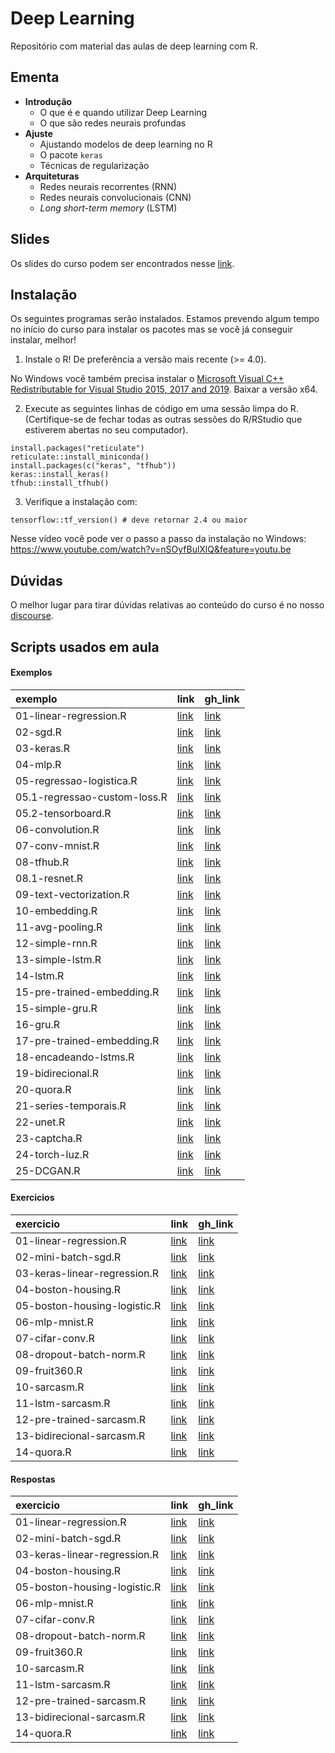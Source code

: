 
# Deep Learning

<!-- README.md is generated from README.Rmd. Please edit that file -->

Repositório com material das aulas de deep learning com R.

## Ementa

-   **Introdução**
    -   O que é e quando utilizar Deep Learning
    -   O que são redes neurais profundas
-   **Ajuste**
    -   Ajustando modelos de deep learning no R
    -   O pacote `keras`
    -   Técnicas de regularização
-   **Arquiteturas**
    -   Redes neurais recorrentes (RNN)
    -   Redes neurais convolucionais (CNN)
    -   *Long short-term memory* (LSTM)

## Slides

Os slides do curso podem ser encontrados nesse
[link](https://curso-r.github.io/202111-deep-learning/slides).

## Instalação

Os seguintes programas serão instalados. Estamos prevendo algum tempo no
início do curso para instalar os pacotes mas se você já conseguir
instalar, melhor!

1.  Instale o R! De preferência a versão mais recente (>= 4.0).

No Windows você também precisa instalar o [Microsoft Visual C++
Redistributable for Visual Studio 2015, 2017 and
2019](https://support.microsoft.com/help/2977003/the-latest-supported-visual-c-downloads).
Baixar a versão x64.

2.  Execute as seguintes linhas de código em uma sessão limpa do R.
    (Certifique-se de fechar todas as outras sessões do R/RStudio que
    estiverem abertas no seu computador).

<!-- -->

    install.packages("reticulate")
    reticulate::install_miniconda()
    install.packages(c("keras", "tfhub"))
    keras::install_keras()
    tfhub::install_tfhub()

3.  Verifique a instalação com:

<!-- -->

    tensorflow::tf_version() # deve retornar 2.4 ou maior

Nesse vídeo você pode ver o passo a passo da instalação no Windows:
<https://www.youtube.com/watch?v=nSOyfBulXlQ&feature=youtu.be>

## Dúvidas

O melhor lugar para tirar dúvidas relativas ao conteúdo do curso é no
nosso [discourse](https://discourse.curso-r.com/).

## Scripts usados em aula

#### Exemplos

| exemplo                      | link                                                                                         | gh_link                                                                                                 |
|:-----------------------------|:---------------------------------------------------------------------------------------------|:--------------------------------------------------------------------------------------------------------|
| 01-linear-regression.R       | [link](https://curso-r.github.io/202111-deep-learning/exemplos/01-linear-regression.R)       | [link](https://github.com/curso-r/202111-deep-learning/blob/main/exemplos/01-linear-regression.R)       |
| 02-sgd.R                     | [link](https://curso-r.github.io/202111-deep-learning/exemplos/02-sgd.R)                     | [link](https://github.com/curso-r/202111-deep-learning/blob/main/exemplos/02-sgd.R)                     |
| 03-keras.R                   | [link](https://curso-r.github.io/202111-deep-learning/exemplos/03-keras.R)                   | [link](https://github.com/curso-r/202111-deep-learning/blob/main/exemplos/03-keras.R)                   |
| 04-mlp.R                     | [link](https://curso-r.github.io/202111-deep-learning/exemplos/04-mlp.R)                     | [link](https://github.com/curso-r/202111-deep-learning/blob/main/exemplos/04-mlp.R)                     |
| 05-regressao-logistica.R     | [link](https://curso-r.github.io/202111-deep-learning/exemplos/05-regressao-logistica.R)     | [link](https://github.com/curso-r/202111-deep-learning/blob/main/exemplos/05-regressao-logistica.R)     |
| 05.1-regressao-custom-loss.R | [link](https://curso-r.github.io/202111-deep-learning/exemplos/05.1-regressao-custom-loss.R) | [link](https://github.com/curso-r/202111-deep-learning/blob/main/exemplos/05.1-regressao-custom-loss.R) |
| 05.2-tensorboard.R           | [link](https://curso-r.github.io/202111-deep-learning/exemplos/05.2-tensorboard.R)           | [link](https://github.com/curso-r/202111-deep-learning/blob/main/exemplos/05.2-tensorboard.R)           |
| 06-convolution.R             | [link](https://curso-r.github.io/202111-deep-learning/exemplos/06-convolution.R)             | [link](https://github.com/curso-r/202111-deep-learning/blob/main/exemplos/06-convolution.R)             |
| 07-conv-mnist.R              | [link](https://curso-r.github.io/202111-deep-learning/exemplos/07-conv-mnist.R)              | [link](https://github.com/curso-r/202111-deep-learning/blob/main/exemplos/07-conv-mnist.R)              |
| 08-tfhub.R                   | [link](https://curso-r.github.io/202111-deep-learning/exemplos/08-tfhub.R)                   | [link](https://github.com/curso-r/202111-deep-learning/blob/main/exemplos/08-tfhub.R)                   |
| 08.1-resnet.R                | [link](https://curso-r.github.io/202111-deep-learning/exemplos/08.1-resnet.R)                | [link](https://github.com/curso-r/202111-deep-learning/blob/main/exemplos/08.1-resnet.R)                |
| 09-text-vectorization.R      | [link](https://curso-r.github.io/202111-deep-learning/exemplos/09-text-vectorization.R)      | [link](https://github.com/curso-r/202111-deep-learning/blob/main/exemplos/09-text-vectorization.R)      |
| 10-embedding.R               | [link](https://curso-r.github.io/202111-deep-learning/exemplos/10-embedding.R)               | [link](https://github.com/curso-r/202111-deep-learning/blob/main/exemplos/10-embedding.R)               |
| 11-avg-pooling.R             | [link](https://curso-r.github.io/202111-deep-learning/exemplos/11-avg-pooling.R)             | [link](https://github.com/curso-r/202111-deep-learning/blob/main/exemplos/11-avg-pooling.R)             |
| 12-simple-rnn.R              | [link](https://curso-r.github.io/202111-deep-learning/exemplos/12-simple-rnn.R)              | [link](https://github.com/curso-r/202111-deep-learning/blob/main/exemplos/12-simple-rnn.R)              |
| 13-simple-lstm.R             | [link](https://curso-r.github.io/202111-deep-learning/exemplos/13-simple-lstm.R)             | [link](https://github.com/curso-r/202111-deep-learning/blob/main/exemplos/13-simple-lstm.R)             |
| 14-lstm.R                    | [link](https://curso-r.github.io/202111-deep-learning/exemplos/14-lstm.R)                    | [link](https://github.com/curso-r/202111-deep-learning/blob/main/exemplos/14-lstm.R)                    |
| 15-pre-trained-embedding.R   | [link](https://curso-r.github.io/202111-deep-learning/exemplos/15-pre-trained-embedding.R)   | [link](https://github.com/curso-r/202111-deep-learning/blob/main/exemplos/15-pre-trained-embedding.R)   |
| 15-simple-gru.R              | [link](https://curso-r.github.io/202111-deep-learning/exemplos/15-simple-gru.R)              | [link](https://github.com/curso-r/202111-deep-learning/blob/main/exemplos/15-simple-gru.R)              |
| 16-gru.R                     | [link](https://curso-r.github.io/202111-deep-learning/exemplos/16-gru.R)                     | [link](https://github.com/curso-r/202111-deep-learning/blob/main/exemplos/16-gru.R)                     |
| 17-pre-trained-embedding.R   | [link](https://curso-r.github.io/202111-deep-learning/exemplos/17-pre-trained-embedding.R)   | [link](https://github.com/curso-r/202111-deep-learning/blob/main/exemplos/17-pre-trained-embedding.R)   |
| 18-encadeando-lstms.R        | [link](https://curso-r.github.io/202111-deep-learning/exemplos/18-encadeando-lstms.R)        | [link](https://github.com/curso-r/202111-deep-learning/blob/main/exemplos/18-encadeando-lstms.R)        |
| 19-bidirecional.R            | [link](https://curso-r.github.io/202111-deep-learning/exemplos/19-bidirecional.R)            | [link](https://github.com/curso-r/202111-deep-learning/blob/main/exemplos/19-bidirecional.R)            |
| 20-quora.R                   | [link](https://curso-r.github.io/202111-deep-learning/exemplos/20-quora.R)                   | [link](https://github.com/curso-r/202111-deep-learning/blob/main/exemplos/20-quora.R)                   |
| 21-series-temporais.R        | [link](https://curso-r.github.io/202111-deep-learning/exemplos/21-series-temporais.R)        | [link](https://github.com/curso-r/202111-deep-learning/blob/main/exemplos/21-series-temporais.R)        |
| 22-unet.R                    | [link](https://curso-r.github.io/202111-deep-learning/exemplos/22-unet.R)                    | [link](https://github.com/curso-r/202111-deep-learning/blob/main/exemplos/22-unet.R)                    |
| 23-captcha.R                 | [link](https://curso-r.github.io/202111-deep-learning/exemplos/23-captcha.R)                 | [link](https://github.com/curso-r/202111-deep-learning/blob/main/exemplos/23-captcha.R)                 |
| 24-torch-luz.R               | [link](https://curso-r.github.io/202111-deep-learning/exemplos/24-torch-luz.R)               | [link](https://github.com/curso-r/202111-deep-learning/blob/main/exemplos/24-torch-luz.R)               |
| 25-DCGAN.R                   | [link](https://curso-r.github.io/202111-deep-learning/exemplos/25-DCGAN.R)                   | [link](https://github.com/curso-r/202111-deep-learning/blob/main/exemplos/25-DCGAN.R)                   |

#### Exercicios

| exercicio                    | link                                                                                           | gh_link                                                                                                   |
|:-----------------------------|:-----------------------------------------------------------------------------------------------|:----------------------------------------------------------------------------------------------------------|
| 01-linear-regression.R       | [link](https://curso-r.github.io/202111-deep-learning/exercicios/01-linear-regression.R)       | [link](https://github.com/curso-r/202111-deep-learning/blob/main/exercicios/01-linear-regression.R)       |
| 02-mini-batch-sgd.R          | [link](https://curso-r.github.io/202111-deep-learning/exercicios/02-mini-batch-sgd.R)          | [link](https://github.com/curso-r/202111-deep-learning/blob/main/exercicios/02-mini-batch-sgd.R)          |
| 03-keras-linear-regression.R | [link](https://curso-r.github.io/202111-deep-learning/exercicios/03-keras-linear-regression.R) | [link](https://github.com/curso-r/202111-deep-learning/blob/main/exercicios/03-keras-linear-regression.R) |
| 04-boston-housing.R          | [link](https://curso-r.github.io/202111-deep-learning/exercicios/04-boston-housing.R)          | [link](https://github.com/curso-r/202111-deep-learning/blob/main/exercicios/04-boston-housing.R)          |
| 05-boston-housing-logistic.R | [link](https://curso-r.github.io/202111-deep-learning/exercicios/05-boston-housing-logistic.R) | [link](https://github.com/curso-r/202111-deep-learning/blob/main/exercicios/05-boston-housing-logistic.R) |
| 06-mlp-mnist.R               | [link](https://curso-r.github.io/202111-deep-learning/exercicios/06-mlp-mnist.R)               | [link](https://github.com/curso-r/202111-deep-learning/blob/main/exercicios/06-mlp-mnist.R)               |
| 07-cifar-conv.R              | [link](https://curso-r.github.io/202111-deep-learning/exercicios/07-cifar-conv.R)              | [link](https://github.com/curso-r/202111-deep-learning/blob/main/exercicios/07-cifar-conv.R)              |
| 08-dropout-batch-norm.R      | [link](https://curso-r.github.io/202111-deep-learning/exercicios/08-dropout-batch-norm.R)      | [link](https://github.com/curso-r/202111-deep-learning/blob/main/exercicios/08-dropout-batch-norm.R)      |
| 09-fruit360.R                | [link](https://curso-r.github.io/202111-deep-learning/exercicios/09-fruit360.R)                | [link](https://github.com/curso-r/202111-deep-learning/blob/main/exercicios/09-fruit360.R)                |
| 10-sarcasm.R                 | [link](https://curso-r.github.io/202111-deep-learning/exercicios/10-sarcasm.R)                 | [link](https://github.com/curso-r/202111-deep-learning/blob/main/exercicios/10-sarcasm.R)                 |
| 11-lstm-sarcasm.R            | [link](https://curso-r.github.io/202111-deep-learning/exercicios/11-lstm-sarcasm.R)            | [link](https://github.com/curso-r/202111-deep-learning/blob/main/exercicios/11-lstm-sarcasm.R)            |
| 12-pre-trained-sarcasm.R     | [link](https://curso-r.github.io/202111-deep-learning/exercicios/12-pre-trained-sarcasm.R)     | [link](https://github.com/curso-r/202111-deep-learning/blob/main/exercicios/12-pre-trained-sarcasm.R)     |
| 13-bidirecional-sarcasm.R    | [link](https://curso-r.github.io/202111-deep-learning/exercicios/13-bidirecional-sarcasm.R)    | [link](https://github.com/curso-r/202111-deep-learning/blob/main/exercicios/13-bidirecional-sarcasm.R)    |
| 14-quora.R                   | [link](https://curso-r.github.io/202111-deep-learning/exercicios/14-quora.R)                   | [link](https://github.com/curso-r/202111-deep-learning/blob/main/exercicios/14-quora.R)                   |

#### Respostas

| exercicio                    | link                                                                                          | gh_link                                                                                                  |
|:-----------------------------|:----------------------------------------------------------------------------------------------|:---------------------------------------------------------------------------------------------------------|
| 01-linear-regression.R       | [link](https://curso-r.github.io/202111-deep-learning/respostas/01-linear-regression.R)       | [link](https://github.com/curso-r/202111-deep-learning/blob/main/respostas/01-linear-regression.R)       |
| 02-mini-batch-sgd.R          | [link](https://curso-r.github.io/202111-deep-learning/respostas/02-mini-batch-sgd.R)          | [link](https://github.com/curso-r/202111-deep-learning/blob/main/respostas/02-mini-batch-sgd.R)          |
| 03-keras-linear-regression.R | [link](https://curso-r.github.io/202111-deep-learning/respostas/03-keras-linear-regression.R) | [link](https://github.com/curso-r/202111-deep-learning/blob/main/respostas/03-keras-linear-regression.R) |
| 04-boston-housing.R          | [link](https://curso-r.github.io/202111-deep-learning/respostas/04-boston-housing.R)          | [link](https://github.com/curso-r/202111-deep-learning/blob/main/respostas/04-boston-housing.R)          |
| 05-boston-housing-logistic.R | [link](https://curso-r.github.io/202111-deep-learning/respostas/05-boston-housing-logistic.R) | [link](https://github.com/curso-r/202111-deep-learning/blob/main/respostas/05-boston-housing-logistic.R) |
| 06-mlp-mnist.R               | [link](https://curso-r.github.io/202111-deep-learning/respostas/06-mlp-mnist.R)               | [link](https://github.com/curso-r/202111-deep-learning/blob/main/respostas/06-mlp-mnist.R)               |
| 07-cifar-conv.R              | [link](https://curso-r.github.io/202111-deep-learning/respostas/07-cifar-conv.R)              | [link](https://github.com/curso-r/202111-deep-learning/blob/main/respostas/07-cifar-conv.R)              |
| 08-dropout-batch-norm.R      | [link](https://curso-r.github.io/202111-deep-learning/respostas/08-dropout-batch-norm.R)      | [link](https://github.com/curso-r/202111-deep-learning/blob/main/respostas/08-dropout-batch-norm.R)      |
| 09-fruit360.R                | [link](https://curso-r.github.io/202111-deep-learning/respostas/09-fruit360.R)                | [link](https://github.com/curso-r/202111-deep-learning/blob/main/respostas/09-fruit360.R)                |
| 10-sarcasm.R                 | [link](https://curso-r.github.io/202111-deep-learning/respostas/10-sarcasm.R)                 | [link](https://github.com/curso-r/202111-deep-learning/blob/main/respostas/10-sarcasm.R)                 |
| 11-lstm-sarcasm.R            | [link](https://curso-r.github.io/202111-deep-learning/respostas/11-lstm-sarcasm.R)            | [link](https://github.com/curso-r/202111-deep-learning/blob/main/respostas/11-lstm-sarcasm.R)            |
| 12-pre-trained-sarcasm.R     | [link](https://curso-r.github.io/202111-deep-learning/respostas/12-pre-trained-sarcasm.R)     | [link](https://github.com/curso-r/202111-deep-learning/blob/main/respostas/12-pre-trained-sarcasm.R)     |
| 13-bidirecional-sarcasm.R    | [link](https://curso-r.github.io/202111-deep-learning/respostas/13-bidirecional-sarcasm.R)    | [link](https://github.com/curso-r/202111-deep-learning/blob/main/respostas/13-bidirecional-sarcasm.R)    |
| 14-quora.R                   | [link](https://curso-r.github.io/202111-deep-learning/respostas/14-quora.R)                   | [link](https://github.com/curso-r/202111-deep-learning/blob/main/respostas/14-quora.R)                   |
